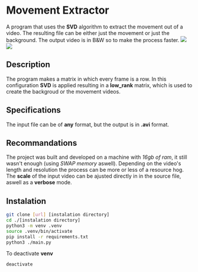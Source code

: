 # Movement Extractor

A program that uses the **SVD** algorithm to extract the movement out of a video. The resulting file can be either just the movement or just the background. The output video is in B&W so to make the process faster.
<img src="https://github.com/user-attachments/assets/37c67304-1f2c-48a2-b55a-90a85c65c4a9">
<img src="https://github.com/user-attachments/assets/3774e31d-e668-48c4-8c7d-92df8aed640a">

## Description

The program makes a matrix in which every frame is a row. In this configuration **SVD** is applied resulting in a **low_rank** matrix, which is used to create the backgroud or the movement videos.

## Specifications

The input file can be of **any** format, but the output is in **.avi** format.

## Recommandations

The project was built and developed on a machine with *16gb of ram*, it still wasn't enough (using *SWAP memory* aswell). Depending on the video's length and resolution the process can be more or less of a resource hog. The **scale** of the input video can be ajusted directly in in the source file, aswell as a **verbose** mode.

## Instalation

``` sh
git clone [url] [instalation directory]
cd ./[instalation directory]
python3 -m venv .venv
source .venv/bin/activate
pip install -r requirements.txt
python3 ./main.py
```

To deactivate **venv**
``` sh
deactivate
```
